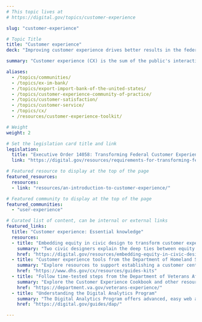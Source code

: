 ```yaml
---
# This topic lives at
# https://digital.gov/topics/customer-experience

slug: "customer-experience"

# Topic Title
title: "Customer experience"
deck: "Improving customer experience drives better results in the federal government"

summary: "Customer experience (CX) is the sum of the public's interactions with any government service. An intentional CX strategy is essential to building and maintaining public trust, improving the efficiency and effectiveness of government programs, and delivering better outcomes for the public."

aliases:
  - /topics/communities/
  - /topics/ex-im-bank/
  - /topics/export-import-bank-of-the-united-states/
  - /topics/customer-experience-community-of-practice/
  - /topics/customer-satisfaction/
  - /topics/customer-service/
  - /topics/cx/
  - /resources/customer-experience-toolkit/

# Weight
weight: 2

# Set the legislation card title and link
legislation:
  title: "Executive Order 14058: Transforming Federal Customer Experience and Service Delivery To Rebuild Trust in Government and OMB Circular A-11, Section 280"
  link: "https://digital.gov/resources/requirements-for-transforming-federal-customer-experience-and-service-delivery/"

# Featured resource to display at the top of the page
featured_resources:
  resources:
  - link: "resources/an-introduction-to-customer-experience/"

# Featured community to display at the top of the page
featured_communities:
  - "user-experience"

# Curated list of content, can be internal or external links
featured_links:
  title: "Customer experience: Essential knowledge"
  resources:
  - title: "Embedding equity in civic design to transform customer experience"
    summary: "Two civic designers explain the deep ties between equity and customer experience in federal government."
    href: "https://digital.gov/resources/embedding-equity-in-civic-design-to-transform-customer-experience/"
  - title: "Customer experience tools from the Department of Homeland Security"
    summary: "Explore resources to support establishing a customer centric mindset in the federal government."
    href: "https://www.dhs.gov/cx/resources/guides-kits"
  - title: "Follow time-tested steps from the Department of Veterans Affairs"
    summary: "Explore the Customer Experience Cookbook and other resources to support building customer experience capabilities."
    href: "https://department.va.gov/veterans-experience/"
  - title: "Understanding the Digital Analytics Program"
    summary: "The Digital Analytics Program offers advanced, easy web analytics for federal agencies."
    href: "https://digital.gov/guides/dap/"

---
```

